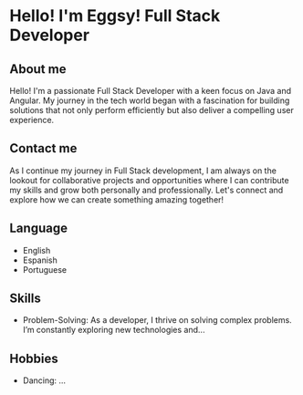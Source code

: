 # Hello! I'm Eggsy! Full Stack Developer

## About me
Hello! I'm a passionate Full Stack Developer with a keen focus on Java and Angular. My journey in the tech world began with a fascination for building solutions that not only perform efficiently but also deliver a compelling user experience.

## Contact me
As I continue my journey in Full Stack development, I am always on the lookout for collaborative projects and opportunities where I can contribute my skills and grow both personally and professionally. Let's connect and explore how we can create something amazing together!


## Language
  - English 
  - Espanish
  - Portuguese
## Skills
- Problem-Solving: As a developer, I thrive on solving complex problems. I’m constantly exploring new technologies and...
## Hobbies
- Dancing: ...



